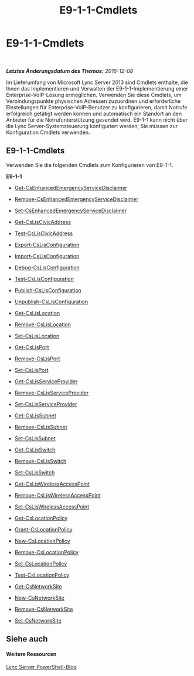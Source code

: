﻿---
title: E9-1-1-Cmdlets
TOCTitle: E9-1-1-Cmdlets
ms:assetid: e560c688-7b34-4bd7-8104-24f390644105
ms:mtpsurl: https://technet.microsoft.com/de-de/library/Gg415678(v=OCS.15)
ms:contentKeyID: 49295715
ms.date: 12/10/2016
mtps_version: v=OCS.15
ms.translationtype: HT
---

# E9-1-1-Cmdlets

 

_**Letztes Änderungsdatum des Themas:** 2016-12-08_

Im Lieferumfang von Microsoft Lync Server 2013 sind Cmdlets enthalte, die Ihnen das Implementieren und Verwalten der E9-1-1-Implementierung einer Enterprise-VoIP-Lösung ermöglichen. Verwenden Sie diese Cmdlets, um Verbindungspunkte physischen Adressen zuzuordnen und erforderliche Einstellungen für Enterprise-VoIP-Benutzer zu konfigurieren, damit Notrufe erfolgreich getätigt werden können und automatisch ein Standort an den Anbieter für die Notrufunterstützung gesendet wird. E9-1-1 kann nicht über die Lync Server-Systemsteuerung konfiguriert werden; Sie müssen zur Konfiguration Cmdlets verwenden.

## E9-1-1-Cmdlets

Verwenden Sie die folgenden Cmdlets zum Konfigurieren von E9-1-1.

**E9-1-1**

  - [Get-CsEnhancedEmergencyServiceDisclaimer](get-csenhancedemergencyservicedisclaimer.md)

  - [Remove-CsEnhancedEmergencyServiceDisclaimer](remove-csenhancedemergencyservicedisclaimer.md)

  - [Set-CsEnhancedEmergencyServiceDisclaimer](set-csenhancedemergencyservicedisclaimer.md)

  - [Get-CsLisCivicAddress](get-csliscivicaddress.md)

  - [Test-CsLisCivicAddress](test-csliscivicaddress.md)

  - [Export-CsLisConfiguration](export-cslisconfiguration.md)

  - [Import-CsLisConfiguration](import-cslisconfiguration.md)

  - [Debug-CsLisConfiguration](debug-cslisconfiguration.md)

  - [Test-CsLisConfiguration](test-cslisconfiguration.md)

  - [Publish-CsLisConfiguration](publish-cslisconfiguration.md)

  - [Unpublish-CsLisConfiguration](unpublish-cslisconfiguration.md)

  - [Get-CsLisLocation](get-cslislocation.md)

  - [Remove-CsLisLocation](remove-cslislocation.md)

  - [Set-CsLisLocation](set-cslislocation.md)

  - [Get-CsLisPort](get-cslisport.md)

  - [Remove-CsLisPort](remove-cslisport.md)

  - [Set-CsLisPort](set-cslisport.md)

  - [Get-CsLisServiceProvider](get-cslisserviceprovider.md)

  - [Remove-CsLisServiceProvider](remove-cslisserviceprovider.md)

  - [Set-CsLisServiceProvider](set-cslisserviceprovider.md)

  - [Get-CsLisSubnet](get-cslissubnet.md)

  - [Remove-CsLisSubnet](remove-cslissubnet.md)

  - [Set-CsLisSubnet](set-cslissubnet.md)

  - [Get-CsLisSwitch](get-cslisswitch.md)

  - [Remove-CsLisSwitch](remove-cslisswitch.md)

  - [Set-CsLisSwitch](set-cslisswitch.md)

  - [Get-CsLisWirelessAccessPoint](get-csliswirelessaccesspoint.md)

  - [Remove-CsLisWirelessAccessPoint](remove-csliswirelessaccesspoint.md)

  - [Set-CsLisWirelessAccessPoint](set-csliswirelessaccesspoint.md)

  - [Get-CsLocationPolicy](get-cslocationpolicy.md)

  - [Grant-CsLocationPolicy](grant-cslocationpolicy.md)

  - [New-CsLocationPolicy](new-cslocationpolicy.md)

  - [Remove-CsLocationPolicy](remove-cslocationpolicy.md)

  - [Set-CsLocationPolicy](set-cslocationpolicy.md)

  - [Test-CsLocationPolicy](test-cslocationpolicy.md)

  - [Get-CsNetworkSite](get-csnetworksite.md)

  - [New-CsNetworkSite](new-csnetworksite.md)

  - [Remove-CsNetworkSite](remove-csnetworksite.md)

  - [Set-CsNetworkSite](set-csnetworksite.md)

## Siehe auch

#### Weitere Ressourcen

[Lync Server PowerShell-Blog](http://go.microsoft.com/fwlink/?linkid=203150%26clcid=0x407)

